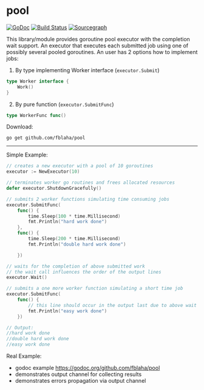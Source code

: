 # pool 
[![GoDoc](https://godoc.org/github.com/fblaha/pool?status.svg)](https://godoc.org/github.com/fblaha/pool)
[![Build Status](https://api.travis-ci.org/fblaha/pool.svg?branch=master)](https://api.travis-ci.org/fblaha/pool)
[![Sourcegraph](https://sourcegraph.com/github.com/fblaha/pool/-/badge.svg)](https://sourcegraph.com/github.com/fblaha/pool?badge)

This library/module provides goroutine pool executor with the completion wait support. 
An executor that executes each submitted job using one of possibly several pooled goroutines.
An user has 2 options how to implement jobs:

1. By type implementing Worker interface (`executor.Submit`) 
```go
type Worker interface {
	Work()
}
```

2. By pure function (`executor.SubmitFunc`)
```go
type WorkerFunc func()
```


Download:
```shell
go get github.com/fblaha/pool
```

* * *

Simple Example:
```go
// creates a new executor with a pool of 10 goroutines
executor := NewExecutor(10)

// terminates worker go routines and frees allocated resources
defer executor.ShutdownGracefully()

// submits 2 worker functions simulating time consuming jobs
executor.SubmitFunc(
    func() {
        time.Sleep(100 * time.Millisecond)
        fmt.Println("hard work done")
    },
    func() {
        time.Sleep(200 * time.Millisecond)
        fmt.Println("double hard work done")

    })

// waits for the completion of above submitted work
// the wait call influences the order of the output lines
executor.Wait()

// submits a one more worker function simulating a short time job
executor.SubmitFunc(
    func() {
        // this line should occur in the output last due to above wait call
        fmt.Println("easy work done")
    })

// Output:
//hard work done
//double hard work done
//easy work done
```

Real Example:
 * godoc example https://godoc.org/github.com/fblaha/pool
 * demonstrates output channel for collecting results
 * demonstrates errors propagation via output channel
